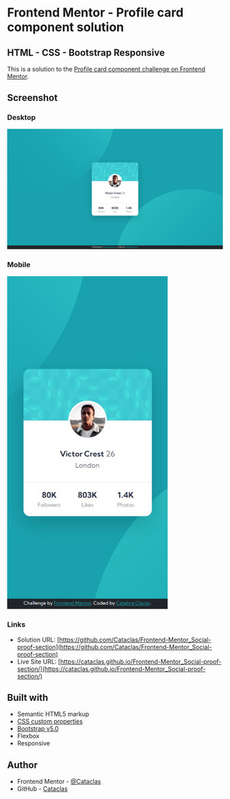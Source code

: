 # Frontend Mentor - Profile card component solution
## HTML - CSS - Bootstrap Responsive

This is a solution to the [Profile card component challenge on Frontend Mentor](https://www.frontendmentor.io/challenges/profile-card-component-cfArpWshJ).


## Screenshot

### Desktop

![Screen Desktop](screenshot/screen_desktop.png)

### Mobile

<img src="screenshot/screen_mobile.png" width="375">


### Links

- Solution URL: [https://github.com/Cataclas/Frontend-Mentor_Social-proof-section](https://github.com/Cataclas/Frontend-Mentor_Social-proof-section)
- Live Site URL: [https://cataclas.github.io/Frontend-Mentor_Social-proof-section/](https://cataclas.github.io/Frontend-Mentor_Social-proof-section/)


## Built with

- Semantic HTML5 markup
- [CSS custom properties](https://devdocs.io/css/)
- [Bootstrap v5.0](https://getbootstrap.com/docs/5.0/getting-started/introduction/)
- Flexbox
- Responsive


## Author

- Frontend Mentor - [@Cataclas](https://www.frontendmentor.io/profile/Cataclas)
- GitHub - [Cataclas](https://github.com/Cataclas)
